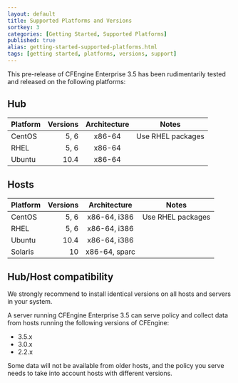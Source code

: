 ```yaml
---
layout: default
title: Supported Platforms and Versions
sortkey: 3
categories: [Getting Started, Supported Platforms]
published: true
alias: getting-started-supported-platforms.html
tags: [getting started, platforms, versions, support]
---
```


<!--- TODO: switch for release
CFEngine Enterprise 3.5 has been tested and is generally available on the following platforms:
-->
This pre-release of CFEngine Enterprise 3.5 has been rudimentarily tested and released
on the following platforms:

## Hub

| Platform     | Versions | Architecture    | Notes                          |
|--------------|---------:|:---------------:|--------------------------------|
|CentOS        | 5, 6     | x86-64          | Use RHEL packages              |
|RHEL          | 5, 6     | x86-64          |                                |
|Ubuntu        | 10.4     | x86-64          |                                |

## Hosts

| Platform     | Versions | Architecture    | Notes                          |
|--------------|---------:|:---------------:|--------------------------------|
|CentOS        | 5, 6     | x86-64, i386    | Use RHEL packages              |
|RHEL          | 5, 6     | x86-64, i386    |                                |
|Ubuntu        | 10.4     | x86-64, i386    |                                |
|Solaris       | 10       | x86-64, sparc   |                                |


## Hub/Host compatibility

We strongly recommend to install identical versions on all hosts and servers in your
system.

A server running CFEngine Enterprise 3.5 can serve policy and collect data from hosts
running the following versions of CFEngine:

* 3.5.x
* 3.0.x
* 2.2.x


Some data will not be available from older hosts, and the policy you serve needs to
take into account hosts with different versions.
